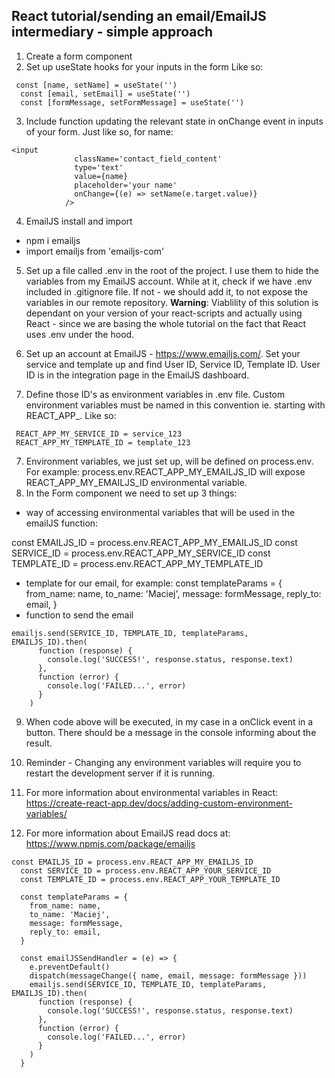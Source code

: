 ## React tutorial/sending an email/EmailJS intermediary - simple approach 
1. Create a form component
2. Set up useState hooks for your inputs in the form 
Like so: 
```
 const [name, setName] = useState('')
  const [email, setEmail] = useState('')
  const [formMessage, setFormMessage] = useState('')
``` 
3. Include function updating the relevant state in onChange event in inputs of your form.
Just like so, for name:
```
<input
              className='contact_field_content'
              type='text'
              value={name}
              placeholder='your name'
              onChange={(e) => setName(e.target.value)}
            />             
```
4. EmailJS install and import
* npm i emailjs 
* import emailjs from 'emailjs-com'
5. Set up a file called .env in the root of the project. I use them to hide the variables from my EmailJS account. While at it, check if we have .env included in .gitignore file. If not - we should add it, to not expose the variables in our remote repository. 
**Warning**: Viablility of this solution is dependant on your version of your react-scripts and actually using React - since we are basing the whole tutorial on the fact that React uses .env under the hood. 

6. Set up an account at EmailJS - https://www.emailjs.com/. Set your service and template up and find User ID, Service ID, Template ID. User ID is in the integration page in the EmailJS dashboard.
6. Define those ID's as environment variables in .env file. Custom environment variables must be named in this convention ie. starting with REACT_APP_.
Like so:
``` REACT_APP_MY_EMAILJS_ID = user_123
 REACT_APP_MY_SERVICE_ID = service_123
 REACT_APP_MY_TEMPLATE_ID = template_123 
```

7.  Environment variables, we just set up, will be defined on process.env. 
For example: process.env.REACT_APP_MY_EMAILJS_ID will expose REACT_APP_MY_EMAILJS_ID environmental variable.
8. In the Form component we need to set up 3 things: 
* way of accessing environmental variables that will be used in the emailJS function:

const EMAILJS_ID = process.env.REACT_APP_MY_EMAILJS_ID
  const SERVICE_ID = process.env.REACT_APP_MY_SERVICE_ID
  const TEMPLATE_ID = process.env.REACT_APP_MY_TEMPLATE_ID
* template for our email, for example:
const templateParams = {
    from_name: name,
    to_name: 'Maciej',
    message: formMessage,
    reply_to: email,
  }
* function to send the email

``` 
emailjs.send(SERVICE_ID, TEMPLATE_ID, templateParams, EMAILJS_ID).then(
      function (response) {
        console.log('SUCCESS!', response.status, response.text)
      },
      function (error) {
        console.log('FAILED...', error)
      }
    )
```
9. When code above will be executed, in my case in a onClick event in a button. 
There should be a message in the console informing about the result.  
10. Reminder - Changing any environment variables will require you to restart the development server if it is running. 
11. For more information about environmental variables in React: https://create-react-app.dev/docs/adding-custom-environment-variables/

12. For more information about EmailJS read docs at: https://www.npmjs.com/package/emailjs

```  
const EMAILJS_ID = process.env.REACT_APP_MY_EMAILJS_ID
  const SERVICE_ID = process.env.REACT_APP_YOUR_SERVICE_ID
  const TEMPLATE_ID = process.env.REACT_APP_YOUR_TEMPLATE_ID

  const templateParams = {
    from_name: name,
    to_name: 'Maciej',
    message: formMessage,
    reply_to: email,
  }

  const emailJSSendHandler = (e) => {
    e.preventDefault()
    dispatch(messageChange({ name, email, message: formMessage }))
    emailjs.send(SERVICE_ID, TEMPLATE_ID, templateParams, EMAILJS_ID).then(
      function (response) {
        console.log('SUCCESS!', response.status, response.text)
      },
      function (error) {
        console.log('FAILED...', error)
      }
    )
  }
  
```